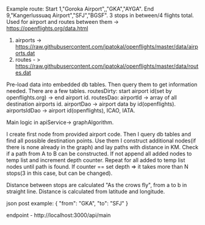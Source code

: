 Example route:
Start 1,"Goroka Airport",,"GKA","AYGA".
End 9,"Kangerlussuaq Airport","SFJ","BGSF".
3 stops in between/4 flights total. 
Used for airport and routes between them -> https://openflights.org/data.html 
1) airports ->  https://raw.githubusercontent.com/jpatokal/openflights/master/data/airports.dat
2) routes - > https://raw.githubusercontent.com/jpatokal/openflights/master/data/routes.dat

Pre-load data into embedded db tables. Then query them to get information needed.
There are a few tables. 
routesDirty: start airport id(set by openflights.org) -> end airport id.
routesDao: airportId -> array of all destination airports id.
airportDao -> airport data by id(openflights).
airportsIdDao -> airport id(openflights), ICAO, IATA.


Main logic in apiService-> graphAlgorithm.

I create first node from provided airport code. 
Then I query db tables and find all possible destination points.
Use them I construct additional nodes(if there is none already in the graph) and lay paths with distance in KM.
Check if a path from A to B can be constructed. If not append all added nodes to temp list and increment depth counter. Repeat for all added to temp list nodes until path is found.
If counter == set depth => it takes more than N stops(3 in this case, but can be changed).


Distance between stops are calculated "As the crows fly", from a to b in straight line. Distance is calculated from latitude and longitude.

json post example: 
{
    "from": "GKA",
    "to": "SFJ"
}

endpoint - http://localhost:3000/api/main